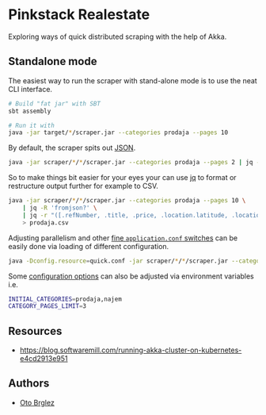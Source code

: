 # Pinkstack Realestate

Exploring ways of quick distributed scraping with the help of Akka.

## Standalone mode

The easiest way to run the scraper with stand-alone mode is to use the neat CLI interface.

```bash
# Build "fat jar" with SBT
sbt assembly

# Run it with 
java -jar target/*/scraper.jar --categories prodaja --pages 10
```

By default, the scraper spits out [JSON]. 

```bash
java -jar scraper/*/*/scraper.jar --categories prodaja --pages 2 | jq -R 'fromjson?'
```

So to make things bit easier for your eyes your 
can use [jq] to format or restructure output further for example to CSV.

```bash
java -jar scraper/*/*/scraper.jar --categories prodaja --pages 10 \
    | jq -R 'fromjson?' \
    | jq -r "([.refNumber, .title, .price, .location.latitude, .location.longitude]) | @csv" \
    > prodaja.csv
```

Adjusting parallelism and other [fine `application.conf` switches][configuration] can be easily done via loading of different configuration.

```bash
java -Dconfig.resource=quick.conf -jar scraper/*/*/scraper.jar --categories najem
```

Some [configuration options][configuration] can also be adjusted via environment variables i.e.

```bash
INITIAL_CATEGORIES=prodaja,najem
CATEGORY_PAGES_LIMIT=3
```

## Resources

- https://blog.softwaremill.com/running-akka-cluster-on-kubernetes-e4cd2913e951


## Authors

- [Oto Brglez](https://github.com/otobrglez)

[configuration]: scraper/src/main/resources/application.conf
[jq]: https://stedolan.github.io/jq/
[JSON]: https://www.json.org/json-en.html
